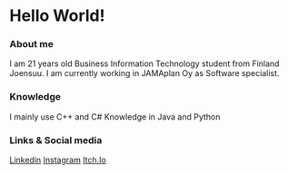 # Hello World!

### About me
I am 21 years old Business Information Technology student from Finland Joensuu.
I am currently working in JAMAplan Oy as Software specialist.

### Knowledge
I mainly use C++ and C#
Knowledge in Java and Python

### Links & Social media

[Linkedin](https://www.linkedin.com/in/aleksi-putkonen-4230761a6/)
[Instagram](https://www.instagram.com/aleksiputkone/)
[Itch.Io](https://rykae.itch.io/btl)

